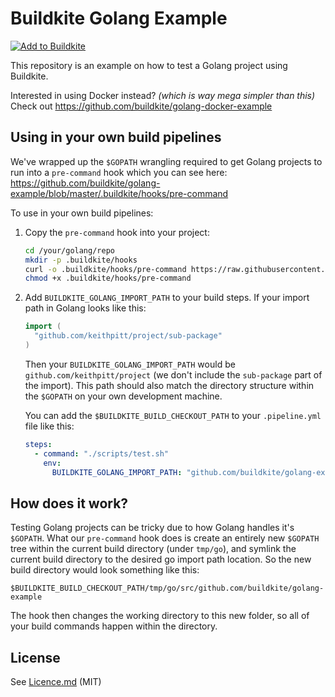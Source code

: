 # Buildkite Golang Example




[![Add to Buildkite](https://buildkite.com/button.svg)](https://buildkite.com/new)

This repository is an example on how to test a Golang project using Buildkite.

Interested in using Docker instead? _(which is way mega simpler than this)_ Check
out https://github.com/buildkite/golang-docker-example

## Using in your own build pipelines

We've wrapped up the `$GOPATH` wrangling required to get Golang projects to run
into a `pre-command` hook which you can see here:
https://github.com/buildkite/golang-example/blob/master/.buildkite/hooks/pre-command

To use in your own build pipelines:

1. Copy the `pre-command` hook into your project:

   ```sh
   cd /your/golang/repo
   mkdir -p .buildkite/hooks
   curl -o .buildkite/hooks/pre-command https://raw.githubusercontent.com/buildkite/golang-example/master/.buildkite/hooks/pre-command
   chmod +x .buildkite/hooks/pre-command
   ```

2. Add `BUILDKITE_GOLANG_IMPORT_PATH` to your build steps. If your import path in Golang looks like this:

   ```go
   import (
     "github.com/keithpitt/project/sub-package"
   )
   ```

   Then your `BUILDKITE_GOLANG_IMPORT_PATH` would be `github.com/keithpitt/project`
   (we don't include the `sub-package` part of the import). This path should also match
   the directory structure within the `$GOPATH` on your own development machine.

   You can add the `$BUILDKITE_BUILD_CHECKOUT_PATH` to your `.pipeline.yml` file like this:

   ```yml
   steps:
     - command: "./scripts/test.sh"
       env:
         BUILDKITE_GOLANG_IMPORT_PATH: "github.com/buildkite/golang-example"
   ```

## How does it work?

Testing Golang projects can be tricky due to how Golang handles it's `$GOPATH`.
What our `pre-command` hook does is create an entirely new `$GOPATH` tree
within the current build directory (under `tmp/go`), and symlink the current
build directory to the desired go import path location. So the new build
directory would look something like this:

`$BUILDKITE_BUILD_CHECKOUT_PATH/tmp/go/src/github.com/buildkite/golang-example`

The hook then changes the working directory to this new folder, so all of your
build commands happen within the directory.

## License

See [Licence.md](Licence.md) (MIT)
